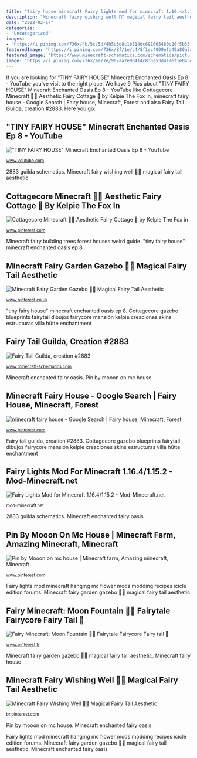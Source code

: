 ```yaml
---
title: "fairy house minecraft Fairy lights mod for minecraft 1.16.4/1.15.2"
description: "Minecraft fairy wishing well 🍄🌿 magical fairy tail aesthetic"
date: "2022-02-17"
categories:
- "Uncategorized"
images:
- "https://i.pinimg.com/736x/4b/5c/5d/4b5c5d8c1b514dc691605480c20f5b33.jpg"
featuredImage: "https://i.pinimg.com/736x/8f/1e/c4/8f1ec4009efa49a80a3a760c043cddd1.jpg"
featured_image: "https://www.minecraft-schematics.com/schematics/pictures/2883/large-picture-2883.png?time=1395671669"
image: "https://i.pinimg.com/736x/aa/7e/90/aa7e90414c835a53d417ef1e045d91f8--fairy-houses-minecraft.jpg"
---
```


If you are looking for &quot;TINY FAIRY HOUSE&quot; Minecraft Enchanted Oasis Ep 8 - YouTube you've visit to the right place. We have 9 Pics about &quot;TINY FAIRY HOUSE&quot; Minecraft Enchanted Oasis Ep 8 - YouTube like Cottagecore Minecraft 🍓🌿 Aesthetic Fairy Cottage 🍎 by Kelpie The Fox in, minecraft fairy house - Google Search | Fairy house, Minecraft, Forest and also Fairy Tail Guilda, creation #2883. Here you go:

## &quot;TINY FAIRY HOUSE&quot; Minecraft Enchanted Oasis Ep 8 - YouTube

![&quot;TINY FAIRY HOUSE&quot; Minecraft Enchanted Oasis Ep 8 - YouTube](https://i.ytimg.com/vi/Kfqca6AAOk4/maxresdefault.jpg "Minecraft fairy building trees forest houses weird guide")

<small>www.youtube.com</small>

2883 guilda schematics. Minecraft fairy wishing well 🍄🌿 magical fairy tail aesthetic

## Cottagecore Minecraft 🍓🌿 Aesthetic Fairy Cottage 🍎 By Kelpie The Fox In

![Cottagecore Minecraft 🍓🌿 Aesthetic Fairy Cottage 🍎 by Kelpie The Fox in](https://i.pinimg.com/736x/fe/7b/44/fe7b44a5ffa8fba99ba949847041bd16.jpg "Cottagecore gazebo blueprints fairytail dibujos fairycore mansión kelpie creaciones skins estructuras villa hütte enchantment")

<small>www.pinterest.com</small>

Minecraft fairy building trees forest houses weird guide. &quot;tiny fairy house&quot; minecraft enchanted oasis ep 8

## Minecraft Fairy Garden Gazebo 🍄🌿 Magical Fairy Tail Aesthetic

![Minecraft Fairy Garden Gazebo 🍄🌿 Magical Fairy Tail Aesthetic](https://i.pinimg.com/736x/24/2d/e0/242de0a8581dd00744edbe5d9b118a9d.jpg "Pin by mooon on mc house")

<small>www.pinterest.co.uk</small>

&quot;tiny fairy house&quot; minecraft enchanted oasis ep 8. Cottagecore gazebo blueprints fairytail dibujos fairycore mansión kelpie creaciones skins estructuras villa hütte enchantment

## Fairy Tail Guilda, Creation #2883

![Fairy Tail Guilda, creation #2883](https://www.minecraft-schematics.com/schematics/pictures/2883/large-picture-2883.png?time=1395671669 "Fairy lights mod minecraft hanging mc flower mods modding recipes icicle edition forums")

<small>www.minecraft-schematics.com</small>

Minecraft enchanted fairy oasis. Pin by mooon on mc house

## Minecraft Fairy House - Google Search | Fairy House, Minecraft, Forest

![minecraft fairy house - Google Search | Fairy house, Minecraft, Forest](https://i.pinimg.com/736x/aa/7e/90/aa7e90414c835a53d417ef1e045d91f8--fairy-houses-minecraft.jpg "Fairy lights mod minecraft hanging mc flower mods modding recipes icicle edition forums")

<small>www.pinterest.com</small>

Fairy tail guilda, creation #2883. Cottagecore gazebo blueprints fairytail dibujos fairycore mansión kelpie creaciones skins estructuras villa hütte enchantment

## Fairy Lights Mod For Minecraft 1.16.4/1.15.2 - Mod-Minecraft.net

![Fairy Lights Mod for Minecraft 1.16.4/1.15.2 - Mod-Minecraft.net](http://img.mod-minecraft.net/Mods/Fairy-Lights-Mod-11.png "Cottagecore minecraft 🍓🌿 aesthetic fairy cottage 🍎 by kelpie the fox in")

<small>mod-minecraft.net</small>

2883 guilda schematics. Minecraft enchanted fairy oasis

## Pin By Mooon On Mc House | Minecraft Farm, Amazing Minecraft, Minecraft

![Pin by Mooon on mc house | Minecraft farm, Amazing minecraft, Minecraft](https://i.pinimg.com/736x/4b/5c/5d/4b5c5d8c1b514dc691605480c20f5b33.jpg "2883 guilda schematics")

<small>www.pinterest.com</small>

Fairy lights mod minecraft hanging mc flower mods modding recipes icicle edition forums. Minecraft fairy garden gazebo 🍄🌿 magical fairy tail aesthetic

## Fairy Minecraft: Moon Fountain 🍄🌿 Fairytale Fairycore Fairy Tail 🌸

![Fairy Minecraft: Moon Fountain 🍄🌿 Fairytale Fairycore Fairy tail 🌸](https://i.pinimg.com/736x/8f/1e/c4/8f1ec4009efa49a80a3a760c043cddd1.jpg "Cottagecore minecraft 🍓🌿 aesthetic fairy cottage 🍎 by kelpie the fox in")

<small>www.pinterest.fr</small>

Minecraft fairy garden gazebo 🍄🌿 magical fairy tail aesthetic. Minecraft fairy house

## Minecraft Fairy Wishing Well 🍄🌿 Magical Fairy Tail Aesthetic

![Minecraft Fairy Wishing Well 🍄🌿 Magical Fairy Tail Aesthetic](https://i.pinimg.com/736x/ca/d4/bb/cad4bbf803248381e751419875438a4a.jpg "Fairy tail guilda, creation #2883")

<small>br.pinterest.com</small>

Pin by mooon on mc house. Minecraft enchanted fairy oasis

Fairy lights mod minecraft hanging mc flower mods modding recipes icicle edition forums. Minecraft fairy garden gazebo 🍄🌿 magical fairy tail aesthetic. Minecraft enchanted fairy oasis

